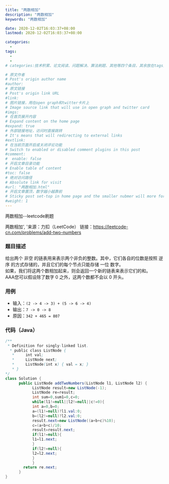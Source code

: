 ```yaml
---
title: "两数相加"
description: "两数相加"
keywords: "两数相加"

date: 2020-12-02T16:03:37+08:00
lastmod: 2020-12-02T16:03:37+08:00

categories:
  -
tags:
  -
  -
# categories:技术积累、论文阅读、问题解决、算法刷题、其他等四个条目，其余放在tags里面。

# 原文作者
# Post's origin author name
#author:
# 原文链接
# Post's origin link URL
#link:
# 图片链接，用在open graph和twitter卡片上
# Image source link that will use in open graph and twitter card
#imgs:
# 在首页展开内容
# Expand content on the home page
#expand: true
# 外部链接地址，访问时直接跳转
# It's means that will redirecting to external links
#extlink:
# 在当前页面开启或关闭评论功能
# Switch to enabled or disabled comment plugins in this post
#comment:
#  enable: false
# 开启文章目录功能
# Enable table of content
#toc: false
# 绝对访问路径
# Absolute link for visit
#url: "两数相加.html"
# 开启文章置顶，数字越小越靠前
# Sticky post set-top in home page and the smaller nubmer will more forward.
#weight: 1
---
```


两数相加--leetcode刷题

<!--more-->
两数相加', '来源：力扣（LeetCode）
链接：https://leetcode-cn.com/problems/add-two-numbers   
### 题目描述   
给出两个 非空 的链表用来表示两个非负的整数。其中，它们各自的位数是按照 逆序 的方式存储的，并且它们的每个节点只能存储 一位 数字。   
如果，我们将这两个数相加起来，则会返回一个新的链表来表示它们的和。   
AAA您可以假设除了数字 0 之外，这两个数都不会以 0 开头。   
### 用例   
- 输入：`(2 -> 4 -> 3) + (5 -> 6 -> 4)`   
- 输出：`7 -> 0 -> 8`   
- 原因：`342 + 465 = 807`   
### 代码（Java）   
```java   
/**   
 * Definition for singly-linked list.   
  * public class ListNode {   
   *     int val;   
   *     ListNode next;   
   *     ListNode(int x) { val = x; }   
   * }   
*/   
class Solution {   
      public ListNode addTwoNumbers(ListNode l1, ListNode l2) {   
            ListNode result=new ListNode(-1);   
            ListNode re=result;   
            int sum=0,sum1=0,c=0;   
            while(l1!=null||l2!=null||c!=0){   
            int a=0,b=0;   
            a=(l1!=null)?l1.val:0;   
            b=(l2!=null)?l2.val:0;   
            result.next=new ListNode((a+b+c)%10);   
            c=(a+b+c)/10;   
            result=result.next;   
            if(l1!=null){   
            l1=l1.next;   
            }   
            if(l2!=null){   
            l2=l2.next;   
            }   
            }   
        return re.next;     
      }   
}   
```   
   
